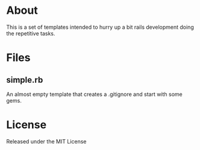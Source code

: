 About
=====

This is a set of templates intended to hurry up a bit rails development doing
the repetitive tasks.

Files
=====

simple.rb
---------

An almost empty template that creates a .gitignore and start with some gems.

License
=======

Released under the MIT License
